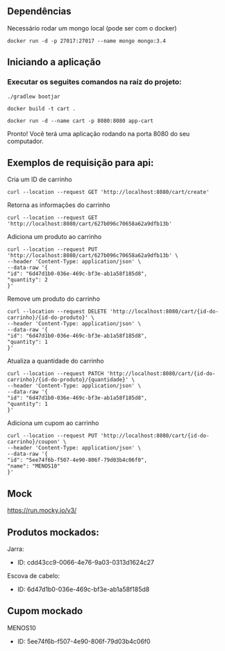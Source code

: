 ## Dependências
Necessário rodar um mongo local (pode ser com o docker)
```
docker run -d -p 27017:27017 --name mongo mongo:3.4
````

## Iniciando a aplicação

### Executar os seguites comandos na raíz do projeto:
```
./gradlew bootjar

docker build -t cart .

docker run -d --name cart -p 8080:8080 app-cart
```
Pronto! Você terá uma aplicação rodando na porta 8080 do seu computador.

## Exemplos de requisição para api:

Cria um ID de carrinho
```
curl --location --request GET 'http://localhost:8080/cart/create'
```

Retorna as informações do carrinho
```
curl --location --request GET 'http://localhost:8080/cart/627b096c70658a62a9dfb13b'
```

Adiciona um produto ao carrinho
```
curl --location --request PUT 'http://localhost:8080/cart/627b096c70658a62a9dfb13b' \
--header 'Content-Type: application/json' \
--data-raw '{
"id": "6d47d1b0-036e-469c-bf3e-ab1a58f185d8",
"quantity": 2
}'
```

Remove um produto do carrinho
```
curl --location --request DELETE 'http://localhost:8080/cart/{id-do-carrinho}/{id-do-produto}' \
--header 'Content-Type: application/json' \
--data-raw '{
"id": "6d47d1b0-036e-469c-bf3e-ab1a58f185d8",
"quantity": 1
}'
```

Atualiza a quantidade do carrinho
```
curl --location --request PATCH 'http://localhost:8080/cart/{id-do-carrinho}/{id-do-produto}/{quantidade}' \
--header 'Content-Type: application/json' \
--data-raw '{
"id": "6d47d1b0-036e-469c-bf3e-ab1a58f185d8",
"quantity": 1
}'
```

Adiciona um cupom ao carrinho
```
curl --location --request PUT 'http://localhost:8080/cart/{id-do-carrinho}/coupon' \
--header 'Content-Type: application/json' \
--data-raw '{
"id": "5ee74f6b-f507-4e90-806f-79d03b4c06f0",
"name": "MENOS10"
}'
```
## Mock

https://run.mocky.io/v3/

## Produtos mockados:

Jarra:
* ID: cdd43cc9-0066-4e76-9a03-0313d1624c27

Escova de cabelo:
* ID: 6d47d1b0-036e-469c-bf3e-ab1a58f185d8

## Cupom mockado

MENOS10
* ID: 5ee74f6b-f507-4e90-806f-79d03b4c06f0